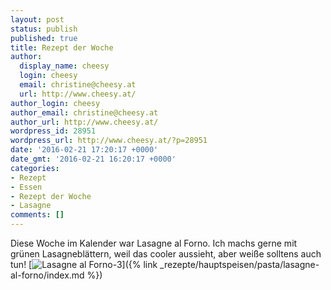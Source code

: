```yaml
---
layout: post
status: publish
published: true
title: Rezept der Woche
author:
  display_name: cheesy
  login: cheesy
  email: christine@cheesy.at
  url: http://www.cheesy.at/
author_login: cheesy
author_email: christine@cheesy.at
author_url: http://www.cheesy.at/
wordpress_id: 28951
wordpress_url: http://www.cheesy.at/?p=28951
date: '2016-02-21 17:20:17 +0000'
date_gmt: '2016-02-21 16:20:17 +0000'
categories:
- Rezept
- Essen
- Rezept der Woche
- Lasagne
comments: []
---
```

Diese Woche im Kalender war Lasagne al Forno. Ich machs gerne mit grünen Lasagneblättern, weil das cooler aussieht, aber weiße solltens auch tun!
[![Lasagne al Forno-3](http://www.cheesy.at/wp-content/uploads/Lasagne-al-Forno-3.jpg)]({% link _rezepte/hauptspeisen/pasta/lasagne-al-forno/index.md %})
